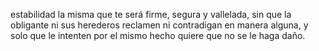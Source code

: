 estabilidad la misma que te será firme, segura y vallelada, sin que la obligante ni sus herederos reclamen ni contradigan en manera alguna, y solo que le intenten por el mismo hecho quiere que no se le haga daño.